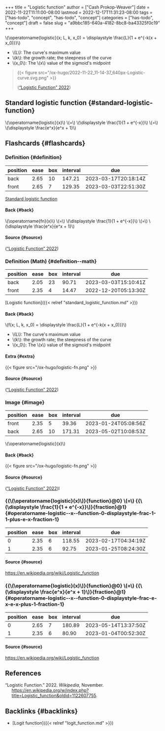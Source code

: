 +++
title = "Logistic function"
author = ["Cash Prokop-Weaver"]
date = 2022-11-22T11:11:00-08:00
lastmod = 2022-12-17T11:31:23-08:00
tags = ["has-todo", "concept", "has-todo", "concept"]
categories = ["has-todo", "concept"]
draft = false
slug = "a9bbc185-640a-4182-8bc8-ba43325f0c19"
+++

\\(\operatorname{logistic}(x; L, k, x\_0) = \displaystyle \frac{L}{1 + e^{-k(x + x\_0)}}\\)

-   \\(L\\): The curve's maximum value
-   \\(k\\): the growth rate; the steepness of the curve
-   \\(x\_0\\): The \\(x\\) value of the sigmoid's midpoint

> {{< figure src="/ox-hugo/2022-11-22_11-14-37_640px-Logistic-curve.svg.png" >}}
>
> (<a href="#citeproc_bib_item_1">“Logistic Function” 2022</a>)


## Standard logistic function {#standard-logistic-function}

\\(\operatorname{logistic}(x)\\) \\(=\\) \\(\displaystyle \frac{1}{1 + e^{-x}}\\) \\(=\\) \\(\displaystyle \frac{e^x}{e^x + 1}\\)


## Flashcards {#flashcards}


### Definition {#definition}

| position | ease | box | interval | due                  |
|----------|------|-----|----------|----------------------|
| back     | 2.65 | 10  | 147.21   | 2023-03-17T20:18:14Z |
| front    | 2.65 | 7   | 129.35   | 2023-03-03T22:51:30Z |

[Standard logistic function](#standard-logistic-function)


#### Back {#back}

\\(\operatorname{fn}(x)\\) \\(=\\) \\(\displaystyle \frac{1}{1 + e^{-x}}\\) \\(=\\) \\(\displaystyle \frac{e^x}{e^x + 1}\\)


#### Source {#source}

(<a href="#citeproc_bib_item_1">“Logistic Function” 2022</a>)


### Definition (Math) {#definition--math}

| position | ease | box | interval | due                  |
|----------|------|-----|----------|----------------------|
| back     | 2.05 | 23  | 90.71    | 2023-03-03T15:10:41Z |
| front    | 2.35 | 4   | 14.47    | 2022-12-20T05:13:30Z |

[Logistic function]({{< relref "standard_logistic_function.md" >}})


#### Back {#back}

\\(f(x; L, k, x\_0) = \displaystyle \frac{L}{1 + e^{-k(x + x\_0)}}\\)

-   \\(L\\): The curve's maximum value
-   \\(k\\): the growth rate; the steepness of the curve
-   \\(x\_0\\): The \\(x\\) value of the sigmoid's midpoint


#### Extra {#extra}

{{< figure src="/ox-hugo/logistic-fn.png" >}}


#### Source {#source}

(<a href="#citeproc_bib_item_1">“Logistic Function” 2022</a>)


### Image {#image}

| position | ease | box | interval | due                  |
|----------|------|-----|----------|----------------------|
| front    | 2.35 | 5   | 39.36    | 2023-01-24T05:08:56Z |
| back     | 2.65 | 10  | 171.31   | 2023-05-02T10:08:53Z |

\\(\operatorname{logistic}(x)\\)


#### Back {#back}

{{< figure src="/ox-hugo/logistic-fn.png" >}}


#### Source {#source}

(<a href="#citeproc_bib_item_1">“Logistic Function” 2022</a>)l


### {{\\(\operatorname{logistic}(x)\\)}{function}@0} \\(=\\) {{\\(\displaystyle \frac{1}{1 + e^{-x}}\\)}{fraction}@1} {#operatorname-logistic--x--function-0-displaystyle-frac-1-1-plus-e-x-fraction-1}

| position | ease | box | interval | due                  |
|----------|------|-----|----------|----------------------|
| 0        | 2.35 | 6   | 118.55   | 2023-02-17T04:34:19Z |
| 1        | 2.35 | 6   | 92.75    | 2023-01-25T08:24:30Z |


#### Source {#source}

<https://en.wikipedia.org/wiki/Logistic_function>


### {{\\(\operatorname{logistic}(x)\\)}{function}@0} \\(=\\) {{\\(\displaystyle \frac{e^x}{e^x + 1}\\)}{fraction}@1} {#operatorname-logistic--x--function-0-displaystyle-frac-e-x-e-x-plus-1-fraction-1}

| position | ease | box | interval | due                  |
|----------|------|-----|----------|----------------------|
| 0        | 2.65 | 7   | 180.89   | 2023-05-14T13:37:50Z |
| 1        | 2.35 | 6   | 80.90    | 2023-01-04T00:52:30Z |


#### Source {#source}

<https://en.wikipedia.org/wiki/Logistic_function>

## References

<style>.csl-entry{text-indent: -1.5em; margin-left: 1.5em;}</style><div class="csl-bib-body">
  <div class="csl-entry"><a id="citeproc_bib_item_1"></a>“Logistic Function.” 2022. <i>Wikipedia</i>, November. <a href="https://en.wikipedia.org/w/index.php?title=Logistic_function&oldid=1122607755">https://en.wikipedia.org/w/index.php?title=Logistic_function&#38;oldid=1122607755</a>.</div>
</div>


## Backlinks {#backlinks}

-   [Logit function]({{< relref "logit_function.md" >}})
